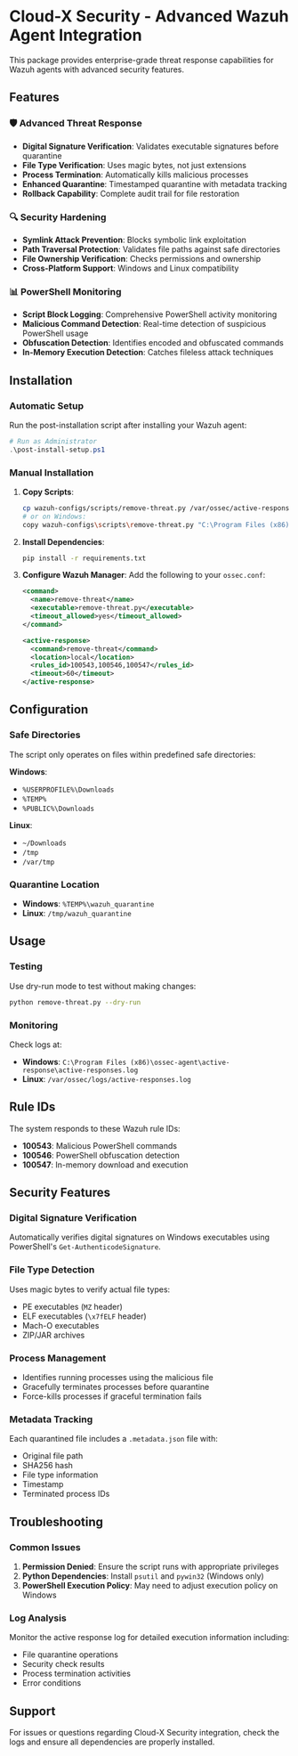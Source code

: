 # Cloud-X Security - Advanced Wazuh Agent Integration

This package provides enterprise-grade threat response capabilities for Wazuh agents with advanced security features.

## Features

### 🛡️ Advanced Threat Response
- **Digital Signature Verification**: Validates executable signatures before quarantine
- **File Type Verification**: Uses magic bytes, not just extensions
- **Process Termination**: Automatically kills malicious processes
- **Enhanced Quarantine**: Timestamped quarantine with metadata tracking
- **Rollback Capability**: Complete audit trail for file restoration

### 🔍 Security Hardening
- **Symlink Attack Prevention**: Blocks symbolic link exploitation
- **Path Traversal Protection**: Validates file paths against safe directories
- **File Ownership Verification**: Checks permissions and ownership
- **Cross-Platform Support**: Windows and Linux compatibility

### 📊 PowerShell Monitoring
- **Script Block Logging**: Comprehensive PowerShell activity monitoring
- **Malicious Command Detection**: Real-time detection of suspicious PowerShell usage
- **Obfuscation Detection**: Identifies encoded and obfuscated commands
- **In-Memory Execution Detection**: Catches fileless attack techniques

## Installation

### Automatic Setup
Run the post-installation script after installing your Wazuh agent:

```powershell
# Run as Administrator
.\post-install-setup.ps1
```

### Manual Installation

1. **Copy Scripts**:
   ```bash
   cp wazuh-configs/scripts/remove-threat.py /var/ossec/active-response/bin/
   # or on Windows:
   copy wazuh-configs\scripts\remove-threat.py "C:\Program Files (x86)\ossec-agent\active-response\bin\"
   ```

2. **Install Dependencies**:
   ```bash
   pip install -r requirements.txt
   ```

3. **Configure Wazuh Manager**:
   Add the following to your `ossec.conf`:

   ```xml
   <command>
     <name>remove-threat</name>
     <executable>remove-threat.py</executable>
     <timeout_allowed>yes</timeout_allowed>
   </command>

   <active-response>
     <command>remove-threat</command>
     <location>local</location>
     <rules_id>100543,100546,100547</rules_id>
     <timeout>60</timeout>
   </active-response>
   ```

## Configuration

### Safe Directories
The script only operates on files within predefined safe directories:

**Windows**:
- `%USERPROFILE%\Downloads`
- `%TEMP%`
- `%PUBLIC%\Downloads`

**Linux**:
- `~/Downloads`
- `/tmp`
- `/var/tmp`

### Quarantine Location
- **Windows**: `%TEMP%\wazuh_quarantine`
- **Linux**: `/tmp/wazuh_quarantine`

## Usage

### Testing
Use dry-run mode to test without making changes:
```bash
python remove-threat.py --dry-run
```

### Monitoring
Check logs at:
- **Windows**: `C:\Program Files (x86)\ossec-agent\active-response\active-responses.log`
- **Linux**: `/var/ossec/logs/active-responses.log`

## Rule IDs

The system responds to these Wazuh rule IDs:
- **100543**: Malicious PowerShell commands
- **100546**: PowerShell obfuscation detection
- **100547**: In-memory download and execution

## Security Features

### Digital Signature Verification
Automatically verifies digital signatures on Windows executables using PowerShell's `Get-AuthenticodeSignature`.

### File Type Detection
Uses magic bytes to verify actual file types:
- PE executables (`MZ` header)
- ELF executables (`\x7fELF` header)
- Mach-O executables
- ZIP/JAR archives

### Process Management
- Identifies running processes using the malicious file
- Gracefully terminates processes before quarantine
- Force-kills processes if graceful termination fails

### Metadata Tracking
Each quarantined file includes a `.metadata.json` file with:
- Original file path
- SHA256 hash
- File type information
- Timestamp
- Terminated process IDs

## Troubleshooting

### Common Issues

1. **Permission Denied**: Ensure the script runs with appropriate privileges
2. **Python Dependencies**: Install `psutil` and `pywin32` (Windows only)
3. **PowerShell Execution Policy**: May need to adjust execution policy on Windows

### Log Analysis
Monitor the active response log for detailed execution information including:
- File quarantine operations
- Security check results
- Process termination activities
- Error conditions

## Support

For issues or questions regarding Cloud-X Security integration, check the logs and ensure all dependencies are properly installed.
